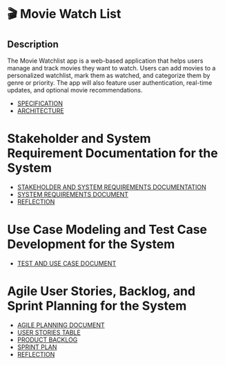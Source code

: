 <h1>🎬 Movie Watch List</h1>

<h2>Description</h2>

<p>The Movie Watchlist app is a web-based application that helps users manage and track movies they want to watch. Users can add movies to a personalized watchlist, mark them as watched, and categorize them by genre or priority. The app will also feature user authentication, real-time updates, and optional movie recommendations.</p>

 - [SPECIFICATION](https://github.com/GrandDadDan/Movie-Watchlist/blob/main/Assignment_3/SPECIFICATIONS.md)
 - [ARCHITECTURE](https://github.com/GrandDadDan/Movie-Watchlist/blob/main/Assignment_3/ARCHITECTURE.md)

<h1>Stakeholder and System Requirement Documentation for the System</h1>

 - [STAKEHOLDER AND SYSTEM REQUIREMENTS DOCUMENTATION](https://github.com/GrandDadDan/Movie-Watchlist/blob/main/Assignment_4/STAKEHOLDER%20AND%20SYSTEM%20REQUIREMENTS%20DOCUMENT.md)
 - [SYSTEM REQUIREMENTS DOCUMENT](https://github.com/GrandDadDan/Movie-Watchlist/blob/main/Assignment_4/SYSTEM%20REQUIREMENTS%20DOCUMENT.md)
 - [REFLECTION](https://github.com/GrandDadDan/Movie-Watchlist/blob/main/Assignment_4/REFLECTION.md)

 <h1>Use Case Modeling and Test Case Development for the System</h1>

 - [TEST AND USE CASE DOCUMENT]()

 <h1>Agile User Stories, Backlog, and Sprint Planning for the System</h1>

 - [AGILE PLANNING DOCUMENT]()
 - [USER STORIES TABLE]()
 - [PRODUCT BACKLOG]()
 - [SPRINT PLAN]()
 - [REFLECTION]()
